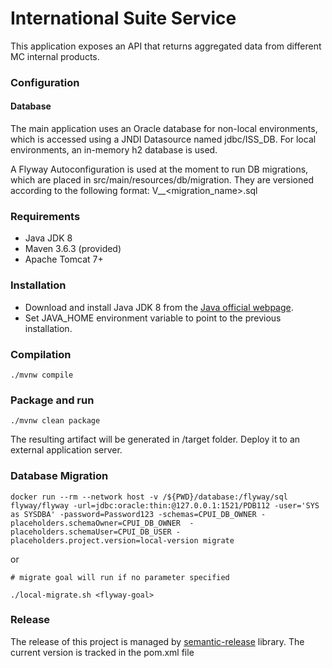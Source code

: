 # International Suite Service

This application exposes an API that returns aggregated data from different MC internal products.

### Configuration

#### Database

The main application uses an Oracle database for non-local environments, which is accessed 
using a JNDI Datasource named jdbc/ISS_DB. For local environments, an in-memory h2 database is 
used.

A Flyway Autoconfiguration is used at the moment to run DB migrations, which are placed in 
src/main/resources/db/migration. 
They are versioned according to the following format: V<datetime>__<migration_name>.sql


### Requirements

- Java JDK 8
- Maven 3.6.3 (provided)
- Apache Tomcat 7+

### Installation

- Download and install Java JDK 8 from the [Java official webpage](https://www.oracle.com/java/technologies/javase/javase-jdk8-downloads.html). 
- Set JAVA_HOME environment variable to point to the previous installation.

### Compilation

```
./mvnw compile
```

### Package and run 

```
./mvnw clean package
```

The resulting artifact will be generated in /target folder. Deploy it to an external application server.

### Database Migration

```
docker run --rm --network host -v /${PWD}/database:/flyway/sql flyway/flyway -url=jdbc:oracle:thin:@127.0.0.1:1521/PDB112 -user='SYS as SYSDBA' -password=Password123 -schemas=CPUI_DB_OWNER -placeholders.schemaOwner=CPUI_DB_OWNER  -placeholders.schemaUser=CPUI_DB_USER -placeholders.project.version=local-version migrate
```

or

```
# migrate goal will run if no parameter specified

./local-migrate.sh <flyway-goal>
```

### Release

The release of this project is managed by [semantic-release](https://github.com/semantic-release/semantic-release) library. The current version is tracked in the pom.xml file
